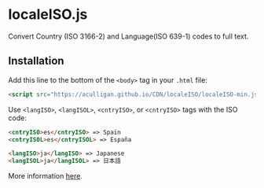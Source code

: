# localeISO.js

Convert Country (ISO 3166-2) and Language(ISO 639-1) codes to full text.

## Installation

Add this line to the bottom of the ```<body>``` tag in your ```.html``` file:

```html
<script src="https://aculligan.github.io/CDN/localeISO/localeISO-min.js"></script>
```

Use ```<langISO>```, ```<langISOL>```, ```<cntryISO>```, or ```<cntryISO>``` tags with the ISO code:

```html
<cntryISO>es</cntryISO> => Spain
<cntryISOL>es</cntryISOL> => España

<langISO>ja</langISO> => Japanese
<langISOL>ja</langISOL> => 日本語
```

More information [here](https://aculligan.github.io/work/localeiso).

